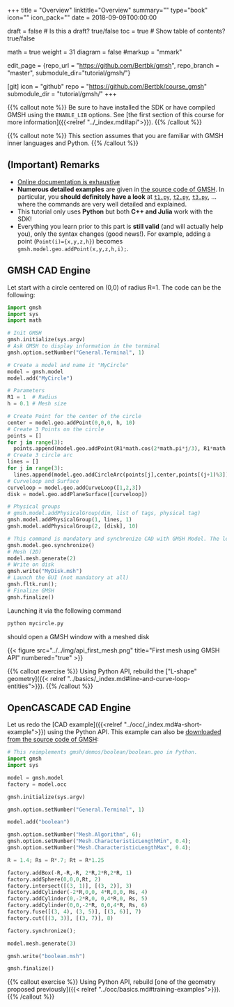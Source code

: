 +++
title = "Overview"
linktitle="Overview"
summary=""
type="book"
icon=""
icon_pack=""
date = 2018-09-09T00:00:00

draft = false  # Is this a draft? true/false
toc = true  # Show table of contents? true/false

math = true
weight = 31
diagram = false
#markup = "mmark"

edit_page = {repo_url = "https://github.com/Bertbk/gmsh", repo_branch = "master", submodule_dir="tutorial/gmsh/"}

[git]
  icon = "github"
  repo = "https://github.com/Bertbk/course_gmsh"
  submodule_dir = "tutorial/gmsh/"
+++

{{% callout note %}}
Be sure to have installed the SDK or have compiled GMSH using the `ENABLE_LIB` options. See [the first section of this course for more information]({{<relref "../_index.md#api">}}).
{{% /callout %}}

{{% callout note %}}
This section assumes that you are familiar with GMSH inner languages and Python. 
{{% /callout %}}

## (Important) Remarks

- [Online documentation is exhaustive](http://gmsh.info/doc/texinfo/gmsh.html#Gmsh-API)
- **Numerous detailed examples** are given in [the source code of GMSH](https://gitlab.onelab.info/gmsh/gmsh/tree/master/demos/api). In particular, you **should definitely have a look** at [`t1.py`](https://gitlab.onelab.info/gmsh/gmsh/raw/master/demos/api/t1.py), [`t2.py`](https://gitlab.onelab.info/gmsh/gmsh/raw/master/demos/api/t1.py), [`t3.py`](https://gitlab.onelab.info/gmsh/gmsh/raw/master/demos/api/t1.py), ... where the commands are very well detailed and explained.
- This tutorial only uses **Python** but both **C++ and Julia** work with the SDK!
- Everything you learn prior to this part is **still valid** (and will actually help you), only the syntax changes (good news!). For example, adding a point (`Point(i)={x,y,z,h}`) becomes `gmsh.model.geo.addPoint(x,y,z,h,i);`.


## GMSH CAD Engine

Let start with a circle centered on (0,0) of radius R=1. The code can be the following:

```python
import gmsh
import sys
import math

# Init GMSH
gmsh.initialize(sys.argv)
# Ask GMSH to display information in the terminal
gmsh.option.setNumber("General.Terminal", 1)

# Create a model and name it "MyCircle"
model = gmsh.model
model.add("MyCircle")

# Parameters
R1 = 1  # Radius
h = 0.1 # Mesh size

# Create Point for the center of the circle
center = model.geo.addPoint(0,0,0, h, 10)
# Create 3 Points on the circle
points = []
for j in range(3):
  points.append(model.geo.addPoint(R1*math.cos(2*math.pi*j/3), R1*math.sin(2*math.pi*j/3), 0, h))
# Create 3 circle arc
lines = []
for j in range(3):
  lines.append(model.geo.addCircleArc(points[j],center,points[(j+1)%3]))
# Curveloop and Surface
curveloop = model.geo.addCurveLoop([1,2,3])
disk = model.geo.addPlaneSurface([curveloop])

# Physical groups
# gmsh.model.addPhysicalGroup(dim, list of tags, physical tag)
gmsh.model.addPhysicalGroup(1, lines, 1)
gmsh.model.addPhysicalGroup(2, [disk], 10)

# This command is mandatory and synchronize CAD with GMSH Model. The less you launch it, the better it is for performance purpose
gmsh.model.geo.synchronize()
# Mesh (2D)
model.mesh.generate(2)
# Write on disk
gmsh.write("MyDisk.msh")
# Launch the GUI (not mandatory at all)
gmsh.fltk.run();
# Finalize GMSH
gmsh.finalize()
```

Launching it via the following command
```bash
python mycircle.py
```
should open a GMSH window with a meshed disk

{{< figure src="../../img/api_first_mesh.png" title="First mesh using GMSH API" numbered="true" >}}


{{% callout exercise %}}
Using Python API, rebuild the ["L-shape" geometry]({{< relref "../basics/_index.md#line-and-curve-loop-entities">}}).
{{% /callout %}}

## OpenCASCADE CAD Engine

Let us redo the [CAD example]({{<relref "../occ/_index.md#a-short-example">}}) using the Python API. This example can also be [downloaded from the source code of GMSH](https://gitlab.onelab.info/gmsh/gmsh/raw/master/demos/api/boolean.py):

```python
# This reimplements gmsh/demos/boolean/boolean.geo in Python.
import gmsh
import sys

model = gmsh.model
factory = model.occ

gmsh.initialize(sys.argv)

gmsh.option.setNumber("General.Terminal", 1)

model.add("boolean")

gmsh.option.setNumber("Mesh.Algorithm", 6);
gmsh.option.setNumber("Mesh.CharacteristicLengthMin", 0.4);
gmsh.option.setNumber("Mesh.CharacteristicLengthMax", 0.4);

R = 1.4; Rs = R*.7; Rt = R*1.25

factory.addBox(-R,-R,-R, 2*R,2*R,2*R, 1)
factory.addSphere(0,0,0,Rt, 2)
factory.intersect([(3, 1)], [(3, 2)], 3)
factory.addCylinder(-2*R,0,0, 4*R,0,0, Rs, 4)
factory.addCylinder(0,-2*R,0, 0,4*R,0, Rs, 5)
factory.addCylinder(0,0,-2*R, 0,0,4*R, Rs, 6)
factory.fuse([(3, 4), (3, 5)], [(3, 6)], 7)
factory.cut([(3, 3)], [(3, 7)], 8)

factory.synchronize();

model.mesh.generate(3)

gmsh.write("boolean.msh")

gmsh.finalize() 
```

{{% callout exercise %}}
Using Python API, rebuild [one of the geometry proposed previously]({{< relref "../occ/basics.md#training-examples">}}).
{{% /callout %}}